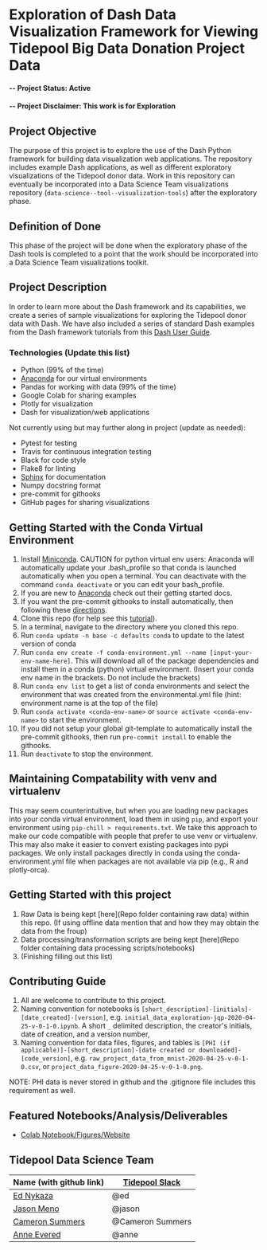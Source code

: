 # Exploration of Dash Data Visualization Framework for Viewing Tidepool Big Data Donation Project Data

#### -- Project Status: Active
#### -- Project Disclaimer: This work is for Exploration

## Project Objective
The purpose of this project is to explore the use of the Dash Python framework 
for building data visualization web applications. The repository includes example
Dash applications, as well as different exploratory visualizations of the Tidepool donor
data. Work in this repository can eventually be incorporated into a Data Science Team 
visualizations repository (`data-science--tool--visualization-tools`) after the exploratory phase.

## Definition of Done
This phase of the project will be done when the exploratory phase of the Dash tools
is completed to a point that the work should be incorporated into a Data Science Team 
visualizations toolkit.

## Project Description
In order to learn more about the Dash framework and its capabilities, we create a series
of sample visualizations for exploring the Tidepool donor data with Dash. We have also
included a series of standard Dash examples from the Dash framework tutorials from this 
[Dash User Guide](https://dash.plotly.com/). 

### Technologies (Update this list)
* Python (99% of the time)
* [Anaconda](https://www.anaconda.com/) for our virtual environments
* Pandas for working with data (99% of the time)
* Google Colab for sharing examples
* Plotly for visualization
* Dash for visualization/web applications

Not currently using but may further along in project (update as needed):
* Pytest for testing
* Travis for continuous integration testing
* Black for code style
* Flake8 for linting
* [Sphinx](https://www.sphinx-doc.org/en/master/) for documentation
* Numpy docstring format
* pre-commit for githooks
* GitHub pages for sharing visualizations

## Getting Started with the Conda Virtual Environment
1. Install [Miniconda](https://conda.io/miniconda.html). CAUTION for python virtual env users: Anaconda will automatically update your .bash_profile
so that conda is launched automatically when you open a terminal. You can deactivate with the command `conda deactivate`
or you can edit your bash_profile.
2. If you are new to [Anaconda](https://docs.anaconda.com/anaconda/user-guide/getting-started/)
check out their getting started docs.
3. If you want the pre-commit githooks to install automatically, then following these
[directions](https://pre-commit.com/#automatically-enabling-pre-commit-on-repositories).
4. Clone this repo (for help see this [tutorial](https://help.github.com/articles/cloning-a-repository/)).
5. In a terminal, navigate to the directory where you cloned this repo.
6. Run `conda update -n base -c defaults conda` to update to the latest version of conda
7. Run `conda env create -f conda-environment.yml --name [input-your-env-name-here]`. This will download all of the package dependencies
and install them in a conda (python) virtual environment. (Insert your conda env name in the brackets. Do not include the brackets)
8. Run `conda env list` to get a list of conda environments and select the environment
that was created from the environmental.yml file (hint: environment name is at the top of the file)
9. Run `conda activate <conda-env-name>` or `source activate <conda-env-name>` to start the environment.
10. If you did not setup your global git-template to automatically install the pre-commit githooks, then
run `pre-commit install` to enable the githooks.
11. Run `deactivate` to stop the environment.

## Maintaining Compatability with venv and virtualenv
This may seem counterintuitive, but when you are loading new packages into your conda virtual environment,
load them in using `pip`, and export your environment using `pip-chill > requirements.txt`.
We take this approach to make our code compatible with people that prefer to use venv or virtualenv.
This may also make it easier to convert existing packages into pypi packages. We only install packages directly
in conda using the conda-environment.yml file when packages are not available via pip (e.g., R and plotly-orca).

## Getting Started with this project
1. Raw Data is being kept [here](Repo folder containing raw data) within this repo.
(If using offline data mention that and how they may obtain the data from the froup)
2. Data processing/transformation scripts are being kept [here](Repo folder containing data processing scripts/notebooks)
3. (Finishing filling out this list)

## Contributing Guide
1. All are welcome to contribute to this project.
1. Naming convention for notebooks is
`[short_description]-[initials]-[date_created]-[version]`,
e.g. `initial_data_exploration-jqp-2020-04-25-v-0-1-0.ipynb`.
A short `_` delimited description, the creator's initials, date of creation, and a version number,
1. Naming convention for data files, figures, and tables is
`[PHI (if applicable)]-[short_description]-[date created or downloaded]-[code_version]`,
e.g. `raw_project_data_from_mnist-2020-04-25-v-0-1-0.csv`,
or `project_data_figure-2020-04-25-v-0-1-0.png`.

NOTE: PHI data is never stored in github and the .gitignore file includes this requirement as well.

## Featured Notebooks/Analysis/Deliverables
* [Colab Notebook/Figures/Website](link)

## Tidepool Data Science Team
|Name (with github link)    |  [Tidepool Slack](https://tidepoolorg.slack.com/)   |
|---------|-----------------|
|[Ed Nykaza](https://github.com/[ed-nykaza])| @ed        |
|[Jason Meno](https://github.com/[jameno]) |  @jason    |
|[Cameron Summers](https://github.com/[scaubrey]) |  @Cameron Summers    |
|[Anne Evered](https://github.com/[aeevered]) |  @anne    |


